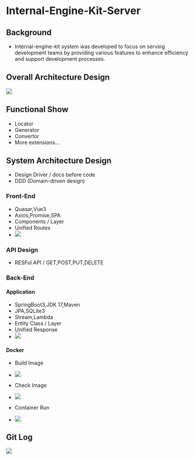 # Internal-Engine-Kit-Server

## Background

- Internal-engine-kit system was developed to focus on serving development teams by providing various features to
  enhance efficiency and support development processes.

## Overall Architecture Design

![](assets/iek-2023-05-20-0526.svg)

## Functional Show

- Locator
- Generator
- Convertor
- More extensions...

## System Architecture Design

- Design Driver / docs before code
- DDD (Domain-driven design)

### Front-End

- Quasar,Vue3
- Axios,Promise,SPA
- Components / Layer
- Unified Routes
- ![](assets/Snipaste_2023-08-20_03-53-55.png)

### API Design

- RESFul API / GET,POST,PUT,DELETE

### Back-End

#### Application

- SpringBoot3,JDK 17,Maven
- JPA,SQLite3
- Stream,Lambda
- Entity Class / Layer
- Unified Response
- ![](assets/Snipaste_2023-08-20_03-55-29.png)

#### Docker

- Build Image
- ![](assets/Snipaste_2023-08-20_02-05-40.png)

- Check Image
- ![](assets/Snipaste_2023-08-20_02-06-50.png)

- Container Run
- ![](assets/Snipaste_2023-08-20_02-20-49.png)

## Git Log

![](assets/20230820040958.png)
